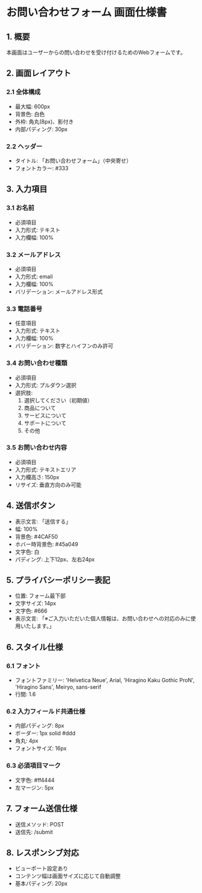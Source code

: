 # お問い合わせフォーム 画面仕様書

## 1. 概要

本画面はユーザーからの問い合わせを受け付けるためのWebフォームです。

## 2. 画面レイアウト

### 2.1 全体構成
- 最大幅: 600px
- 背景色: 白色
- 外枠: 角丸(8px)、影付き
- 内部パディング: 30px

### 2.2 ヘッダー
- タイトル: 「お問い合わせフォーム」（中央寄せ）
- フォントカラー: #333

## 3. 入力項目

### 3.1 お名前
- 必須項目
- 入力形式: テキスト
- 入力欄幅: 100%

### 3.2 メールアドレス
- 必須項目
- 入力形式: email
- 入力欄幅: 100%
- バリデーション: メールアドレス形式

### 3.3 電話番号
- 任意項目
- 入力形式: テキスト
- 入力欄幅: 100%
- バリデーション: 数字とハイフンのみ許可

### 3.4 お問い合わせ種類
- 必須項目
- 入力形式: プルダウン選択
- 選択肢:
  1. 選択してください（初期値）
  2. 商品について
  3. サービスについて
  4. サポートについて
  5. その他

### 3.5 お問い合わせ内容
- 必須項目
- 入力形式: テキストエリア
- 入力欄高さ: 150px
- リサイズ: 垂直方向のみ可能

## 4. 送信ボタン

- 表示文言: 「送信する」
- 幅: 100%
- 背景色: #4CAF50
- ホバー時背景色: #45a049
- 文字色: 白
- パディング: 上下12px、左右24px

## 5. プライバシーポリシー表記

- 位置: フォーム最下部
- 文字サイズ: 14px
- 文字色: #666
- 表示文言: 「※ご入力いただいた個人情報は、お問い合わせへの対応のみに使用いたします。」

## 6. スタイル仕様

### 6.1 フォント
- フォントファミリー: 'Helvetica Neue', Arial, 'Hiragino Kaku Gothic ProN', 'Hiragino Sans', Meiryo, sans-serif
- 行間: 1.6

### 6.2 入力フィールド共通仕様
- 内部パディング: 8px
- ボーダー: 1px solid #ddd
- 角丸: 4px
- フォントサイズ: 16px

### 6.3 必須項目マーク
- 文字色: #ff4444
- 左マージン: 5px

## 7. フォーム送信仕様
- 送信メソッド: POST
- 送信先: /submit

## 8. レスポンシブ対応
- ビューポート設定あり
- コンテンツ幅は画面サイズに応じて自動調整
- 基本パディング: 20px
